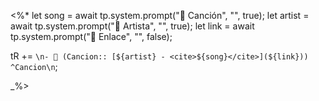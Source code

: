 <%*
let song = await tp.system.prompt("🎵 Canción", "", true);
let artist = await tp.system.prompt("👤 Artista", "", true);
let link = await tp.system.prompt("🔗 Enlace", "", false);

tR += `\n- 🎵 (Cancion:: [${artist} - <cite>${song}</cite>](${link})) ^Cancion\n`;

_%>
